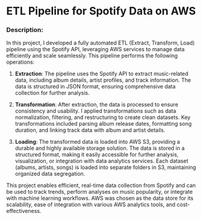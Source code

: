 # ETL Pipeline for Spotify Data on AWS

### Description:

In this project, I developed a fully automated ETL (Extract, Transform, Load) pipeline using the Spotify API, leveraging AWS services to manage data efficiently and scale seamlessly. This pipeline performs the following operations:

1. **Extraction**: The pipeline uses the Spotify API to extract music-related data, including album details, artist profiles, and track information. The data is structured in JSON format, ensuring comprehensive data collection for further analysis.

2. **Transformation**: After extraction, the data is processed to ensure consistency and usability. I applied transformations such as data normalization, filtering, and restructuring to create clean datasets. Key transformations included parsing album release dates, formatting song duration, and linking track data with album and artist details.

3. **Loading**: The transformed data is loaded into AWS S3, providing a durable and highly available storage solution. The data is stored in a structured format, making it easily accessible for further analysis, visualization, or integration with data analytics services. Each dataset (albums, artists, songs) is loaded into separate folders in S3, maintaining organized data segregation.

This project enables efficient, real-time data collection from Spotify and can be used to track trends, perform analyses on music popularity, or integrate with machine learning workflows. AWS was chosen as the data store for its scalability, ease of integration with various AWS analytics tools, and cost-effectiveness.
